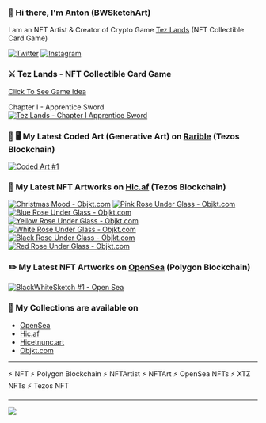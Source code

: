 ### 👋 Hi there, I'm Anton (BWSketchArt)

I am an NFT Artist & Creator of Crypto Game [Tez Lands](https://tezlands.com) (NFT Collectible Card Game)

[![Twitter](https://img.shields.io/badge/Twitter-1DA1F2?style=for-the-badge&logo=twitter&logoColor=white)](https://twitter.com/bwsketchart)
[![Instagram](https://img.shields.io/badge/Instagram-E4405F?style=for-the-badge&logo=instagram&logoColor=white)](https://www.instagram.com/bwsketchart)

### ⚔️ Tez Lands - NFT Collectible Card Game
[Click To See Game Idea](https://twitter.com/BWSketchArt/status/1487730085851541508/photo/1)

Chapter I - Apprentice Sword<br>
[![Tez Lands - Chapter I Apprentice Sword](https://raw.githubusercontent.com/BWSketchArt/BWSketchArt/main/tezlands_apprentice_sword.png)](https://tezlands.com)

### 🎨 🖥️ My Latest Coded Art (Generative Art) on [Rarible](https://rarible.com/bwsketchart/sale) (Tezos Blockchain)

[![Coded Art #1](https://raw.githubusercontent.com/BWSketchArt/BWSketchArt/main/loop_200.gif)](https://rarible.com/token/tezos/KT18pVpRXKPY2c4U2yFEGSH3ZnhB2kL8kwXS:34105)

### 🎨 My Latest NFT Artworks on [Hic.af](https://hic.af/bwsketchart) (Tezos Blockchain)

[![Christmas Mood - Objkt.com](https://raw.githubusercontent.com/BWSketchArt/BWSketchArt/main/christmas_mood_preview_200.gif)](https://hic.af/o/605857)
[![Pink Rose Under Glass - Objkt.com](https://raw.githubusercontent.com/BWSketchArt/BWSketchArt/main/pink_rose_under_glass_preview_git.gif)](https://hic.af/o/596867)
[![Blue Rose Under Glass - Objkt.com](https://raw.githubusercontent.com/BWSketchArt/BWSketchArt/main/blue_rose_under_glass_preview_git.gif)](https://hic.af/o/596849)
[![Yellow Rose Under Glass - Objkt.com](https://raw.githubusercontent.com/BWSketchArt/BWSketchArt/main/yellow_rose_under_glass_preview_git.gif)](https://hic.af/o/596810)
[![White Rose Under Glass - Objkt.com](https://raw.githubusercontent.com/BWSketchArt/BWSketchArt/main/white_rose_under_glass_preview_git.gif)](https://hic.af/o/596720)
[![Black Rose Under Glass - Objkt.com](https://raw.githubusercontent.com/BWSketchArt/BWSketchArt/main/black_rose_under_glass_preview_git.gif)](https://hic.af/o/596365)
[![Red Rose Under Glass - Objkt.com](https://raw.githubusercontent.com/BWSketchArt/BWSketchArt/main/red_rose_under_glass_preview_git.gif)](https://hic.af/o/596084)

### ✏️ My Latest NFT Artworks on [OpenSea](https://opensea.io/BWSketchArt) (Polygon Blockchain)

[![BlackWhiteSketch #1 - Open Sea](https://lh3.googleusercontent.com/qnB4a-HTtcevy-DlW38qFBjcAzvEMrqH_FDggQ5J-nBX7cG0juPATfN7_PWa8oXV8xVvNux2JduAvIx8o76cL_iZT_Pi7OdnWxUC=w200)](https://opensea.io/assets/matic/0x2953399124f0cbb46d2cbacd8a89cf0599974963/23044776600116180316895175785053097720164906653775613122770157899526176768001)

### 👀 My Collections are available on

- [OpenSea](https://opensea.io/BWSketchArt)
- [Hic.af](https://hic.af/bwsketchart)
- [Hicetnunc.art](https://hicetnunc.art/bwsketchart)
- [Objkt.com](https://objkt.com/profile/tz1Uy2S7mTJxSLcqUnfg6MvdD5JcQ6JaLhch)

------------

⚡ NFT
⚡ Polygon Blockchain
⚡ NFTArtist
⚡ NFTArt
⚡ OpenSea NFTs
⚡ XTZ NFTs
⚡ Tezos NFT

------------

![](https://komarev.com/ghpvc/?username=BWSketch&label=Profile+views+since+20.12.2021)

<!---
BWSketch/BWSketch is a ✨ special ✨ repository because its `README.md` (this file) appears on your GitHub profile.
You can click the Preview link to take a look at your changes.
--->
